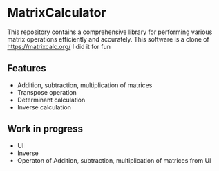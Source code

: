 # MatrixCalculator
This repository contains a comprehensive library for performing various matrix operations efficiently and accurately. This software is a clone of https://matrixcalc.org/ I did it for fun

## Features
- Addition, subtraction, multiplication of matrices
- Transpose operation
- Determinant calculation
- Inverse calculation

## Work in progress
- UI
- Inverse
- Operaton of Addition, subtraction, multiplication of matrices from UI
